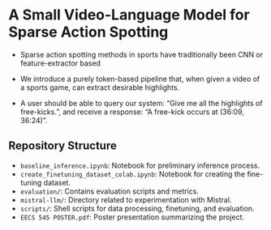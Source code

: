 # A Small Video-Language Model for Sparse Action Spotting

* Sparse action spotting methods in sports have traditionally been CNN or feature-extractor based

* We introduce a purely token-based pipeline that, when given a video of a sports game, can extract desirable highlights.

* A user should be able to query our system: “Give me all the highlights of free-kicks.”, and receive a response: “A free-kick occurs at (36:09, 36:24)”.

## Repository Structure

- `baseline_inference.ipynb`: Notebook for preliminary inference process.
- `create_finetuning_dataset_colab.ipynb`: Notebook for creating the fine-tuning dataset.
- `evaluation/`: Contains evaluation scripts and metrics.
- `mistral-llm/`: Directory related to experimentation with Mistral.
- `scripts/`: Shell scripts for data processing, finetuning, and evaluation.
- `EECS 545 POSTER.pdf`: Poster presentation summarizing the project.
